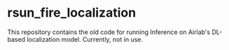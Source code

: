# rsun_fire_localization
This repository contains the old code for running Inference on Airlab's DL-based localization model. Currently, not in use.
